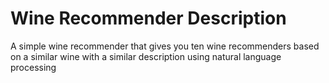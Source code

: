 # Wine Recommender Description 
A simple wine recommender that gives you ten wine recommenders based on a similar wine with a similar description using natural language processing
